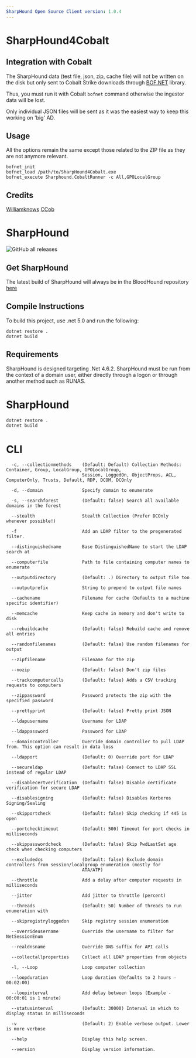 ```yaml
---
SharpHound Open Source Client version: 1.0.4
---
```


# SharpHound4Cobalt

## Integration with Cobalt

The SharpHound data (test file, json, zip, cache file) will not be written on the disk but only sent to Cobalt Strike downloads through [BOF.NET](https://github.com/CCob/BOF.NET) library.

Thus, you must run it with Cobalt `bofnet` command otherwise the ingestor data will be lost.

Only individual JSON files will be sent as it was the easiest way to keep this working on 'big' AD.

## Usage

All the options remain the same except those related to the ZIP file as they are not anymore relevant.
```
bofnet_init
bofnet_load /path/to/SharpHound4Cobalt.exe
bofnet_execute Sharphound.CobaltRunner -c All,GPOLocalGroup
```

## Credits

[Williamknows](https://williamknowles.io/fetching-sharphound-data-entirely-in-memory-no-dropped-zip-or-json-files-using-bof-net-and-cobalt-strike/)
[CCob](https://github.com/CCob/BOF.NET)


# SharpHound

![GitHub all releases](https://img.shields.io/github/downloads/BloodHoundAD/SharpHound/total)

## Get SharpHound

The latest build of SharpHound will always be in the BloodHound repository [here](https://github.com/BloodHoundAD/BloodHound/tree/master/Collectors)

## Compile Instructions

To build this project, use .net 5.0 and run the following:

```
dotnet restore .
dotnet build
```

## Requirements

SharpHound is designed targeting .Net 4.6.2. SharpHound must be run from the context of a domain user, either directly through a logon or through another method such as RUNAS.


# SharpHound

```csharp
dotnet restore .
dotnet build
```

# CLI
```
  -c, --collectionmethods    (Default: Default) Collection Methods: Container, Group, LocalGroup, GPOLocalGroup,
                             Session, LoggedOn, ObjectProps, ACL, ComputerOnly, Trusts, Default, RDP, DCOM, DCOnly

  -d, --domain               Specify domain to enumerate

  -s, --searchforest         (Default: false) Search all available domains in the forest

  --stealth                  Stealth Collection (Prefer DCOnly whenever possible!)

  -f                         Add an LDAP filter to the pregenerated filter.

  --distinguishedname        Base DistinguishedName to start the LDAP search at

  --computerfile             Path to file containing computer names to enumerate

  --outputdirectory          (Default: .) Directory to output file too

  --outputprefix             String to prepend to output file names

  --cachename                Filename for cache (Defaults to a machine specific identifier)

  --memcache                 Keep cache in memory and don't write to disk

  --rebuildcache             (Default: false) Rebuild cache and remove all entries

  --randomfilenames          (Default: false) Use random filenames for output

  --zipfilename              Filename for the zip

  --nozip                    (Default: false) Don't zip files

  --trackcomputercalls       (Default: false) Adds a CSV tracking requests to computers

  --zippassword              Password protects the zip with the specified password

  --prettyprint              (Default: false) Pretty print JSON

  --ldapusername             Username for LDAP

  --ldappassword             Password for LDAP

  --domaincontroller         Override domain controller to pull LDAP from. This option can result in data loss

  --ldapport                 (Default: 0) Override port for LDAP

  --secureldap               (Default: false) Connect to LDAP SSL instead of regular LDAP

  --disablecertverification  (Default: false) Disable certificate verification for secure LDAP

  --disablesigning           (Default: false) Disables Kerberos Signing/Sealing

  --skipportcheck            (Default: false) Skip checking if 445 is open

  --portchecktimeout         (Default: 500) Timeout for port checks in milliseconds

  --skippasswordcheck        (Default: false) Skip PwdLastSet age check when checking computers

  --excludedcs               (Default: false) Exclude domain controllers from session/localgroup enumeration (mostly for
                             ATA/ATP)

  --throttle                 Add a delay after computer requests in milliseconds

  --jitter                   Add jitter to throttle (percent)

  --threads                  (Default: 50) Number of threads to run enumeration with

  --skipregistryloggedon     Skip registry session enumeration

  --overrideusername         Override the username to filter for NetSessionEnum

  --realdnsname              Override DNS suffix for API calls

  --collectallproperties     Collect all LDAP properties from objects

  -l, --Loop                 Loop computer collection

  --loopduration             Loop duration (Defaults to 2 hours - 00:02:00)

  --loopinterval             Add delay between loops (Example - 00:00:01 is 1 minute)

  --statusinterval           (Default: 30000) Interval in which to display status in milliseconds

  -v                         (Default: 2) Enable verbose output. Lower is more verbose

  --help                     Display this help screen.

  --version                  Display version information.
```
